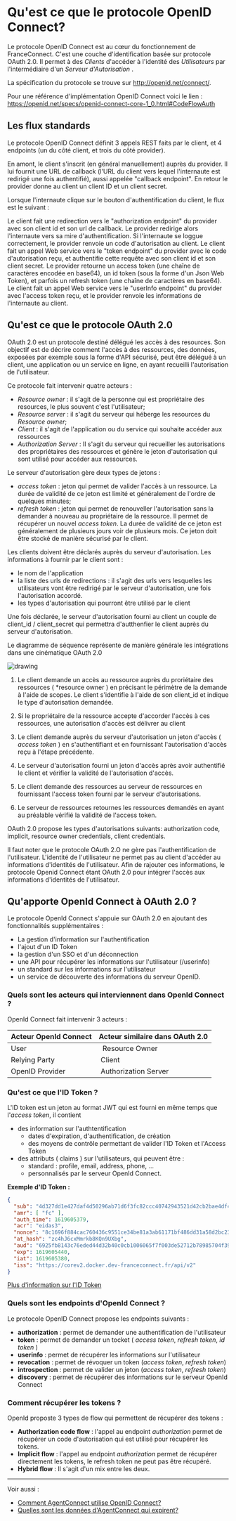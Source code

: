 
# Qu'est ce que le protocole OpenID Connect?

Le protocole OpenID Connect est au cœur du fonctionnement de FranceConnect. C'est une couche d'identification basée sur protocole OAuth 2.0. Il permet à des *Clients* d'accéder à l'identité des *Utilisateurs*  par l'intermédiaire d'un *Serveur d'Autorisation* .

La spécification du protocole se trouve sur http://openid.net/connect/.

Pour une référence d'implémentation OpenID Connect voici le lien : https://openid.net/specs/openid-connect-core-1_0.html#CodeFlowAuth

## Les flux standards

Le protocole OpenID Connect définit 3 appels REST faits par le client, et 4 endpoints (un du côté client, et trois du côté provider).

En amont, le client s'inscrit (en général manuellement) auprès du provider. Il lui fournit une URL de callback (l'URL du client vers lequel l'internaute est redirigé une fois authentifié), aussi appelée "callback endpoint". En retour le provider donne au client un client ID et un client secret.

Lorsque l'internaute clique sur le bouton d'authentification du client, le flux est le suivant :

Le client fait une redirection vers le "authorization endpoint" du provider avec son client id et son url de callback. Le provider redirige alors l'internaute vers sa mire d'authentification. Si l'internaute se loggue correctement, le provider renvoie un code d'autorisation au client.
Le client fait un appel Web service vers le "token endpoint" du provider avec le code d'autorisation reçu, et authentifie cette requête avec son client id et son client secret. Le provider retourne un access token (une chaîne de caractères encodée en base64), un id token (sous la forme d'un Json Web Token), et parfois un refresh token (une chaîne de caractères en base64).
Le client fait un appel Web service vers le "userInfo endpoint" du provider avec l'access token reçu, et le provider renvoie les informations de l'internaute au client.

## Qu'est ce que le protocole OAuth 2.0

OAuth 2.0 est un protocole destiné délégué les accès à des resources. Son objectif est de décrire comment l'accès à des ressources, des données, exposées par exemple sous la forme d'API sécurisé, peut être délégué à un client, une application ou un service en ligne, en ayant recueilli l'autorisation de l'utilisateur. 

Ce protocole fait intervenir quatre acteurs : 

* *Resource owner* : il s'agit de la personne qui est propriétaire des resources, le plus souvent c'est l'utilisateur; 
* *Resource server* : il s'agit du serveur qui héberge les resources du *Resource owner*; 
* *Client* : il s'agit de l'application ou du service qui souhaite accéder aux ressources
* *Authorization Server* : Il s'agit du serveur qui recueiller les autorisations des propriétaires des ressources et génère le jeton d'autorisation qui sont utilisé pour accéder aux ressources. 

Le serveur d'autorisation gère deux types de jetons : 
* *access token* : jeton qui permet de valider l'accès à un ressource. La durée de validité de ce jeton est limité et généralement de l'ordre de quelques minutes; 
* *refresh token* : jeton qui permet de renouveller l'autorisation sans la demander à nouveau au propriétaire de la ressource. Il permet de récupérer un nouvel *access token*. La durée de validité de ce jeton est généralement de plusieurs jours voir de plusieurs mois. Ce jeton doit être stocké de manière sécurisé par le client.

Les clients doivent être déclarés auprès du serveur d'autorisation. Les informations à fournir par le client sont : 
- le nom de l'application
- la liste des urls de redirections : il s'agit des urls vers lesquelles les utilisateurs vont être redirigé par le serveur d'autorisation, une fois l'autorisation accordé.
- les types d'autorisation qui pourront être utilisé par le client

Une fois déclarée, le serveur d'autorisation fourni au client un couple de client_id / client_secret qui permettra d'autthenfier le client auprès du serveur d'autorisation. 

Le diagramme de séquence représente de manière générale les intégrations dans une cinématique OAuth 2.0

<img src="../diagrams/diagram-sequence-oauth.png" alt="drawing" />

1. Le client demande un accès au ressource auprès du proriétaire des ressources ( *resource owner ) en précisant le périmètre de la demande à l'aide de scopes. Le client s'identifie à l'aide de son client_id et indique le type d'autorisation demandée. 

2. Si le propriétaire de la ressource accepte d'accorder l'accès à ces ressources, une autorisation d'accès est délivrer au client

3. Le client demande auprès du serveur d'autorisation un jeton d'accès ( *access token* ) en s'authentifiant et en fournissant l'autorisation d'accès reçu à l'étape précédente. 

4. Le serveur d'autorisation fourni un jeton d'accès après avoir authentifié le client et vérifier la validité de l'autorisation d'accès. 

5. Le client demande des ressources au serveur de ressources en fournissant l'access token fourni par le serveur d'autorisations.

6. Le serveur de ressources retournes les ressources demandés en ayant au préalable vérifié la validité de l'access token. 

OAuth 2.0 propose les types d'autorisations suivants: authorization code, implicit, resource owner credentials, client credentials.

Il faut noter que le protocole OAuth 2.O ne gère pas l'authentification de l'utilisateur. L'identité de l'utilisateur ne permet pas au client d'accéder au informations d'identités de l'utilisateur. Afin de rajouter ces informations, le protocole Openid Connect étant OAuth 2.0 pour intégrer l'accès aux informations d'identités de l'utilisateur. 

## Qu'apporte OpenId Connect à OAuth 2.0 ? 

Le protocole OpenId Connect s'appuie sur OAuth 2.0 en ajoutant des fonctionnalités supplémentaires : 

- La gestion d'information sur l'authentification
- l'ajout d'un ID Token 
- la gestion d'un SSO et d'un déconnection
- une API pour récupérer les informations sur l'utilisateur (/userinfo)
- un standard sur les informations sur l'utilisateur
- un service de découverte des informations du serveur OpenID. 

### Quels sont les acteurs qui interviennent dans  OpenId Connect ?

OpenId Connect fait intervenir 3 acteurs : 

| Acteur OpenId Connect | Acteur similaire dans OAuth 2.0 |
| ------ | ------ |
| User |  Resource Owner |
| Relying Party | Client | 
| OpenID Provider | Authorization Server |

### Qu'est ce que l'ID Token ?

L'ID token est un jeton au format JWT qui est fourni en même temps que l'*access token*, il contient
- des information sur l'authtentification 
   - dates d'expiration, d'authentification, de création
   - des moyens de contrôle permettant de valider l'ID Token et l'Access Token
- des attributs ( claims ) sur l'utilisateurs, qui peuvent être : 
   - standard : profile, email, address, phone, ...
   - personnalisés par le serveur OpenId Connect. 


**Exemple d'ID Token :**

```json
{
  "sub": "4d327dd1e427daf4d50296ab71d6f3fc82ccc40742943521d42cb2bae4df41afv1",
  "amr": [ "fc" ],
  "auth_time": 1619605379,
  "acr": "eidas3",
  "nonce": "8c1696f884cac760436c9551ce34be81a3ab61171bf486dd31a58d2bc23a7bbd",
  "at_hash": "zc4hJ6cxMmrkb8KQn9UXbg",
  "aud": "6925fb8143c76eded44d32b40c0cb1006065f7f003de52712b78985704f39950",
  "exp": 1619605440,
  "iat": 1619605380,
  "iss": "https://corev2.docker.dev-franceconnect.fr/api/v2"
}
```

[Plus d'information sur l'ID Token](https://openid.net/developers/specs/)

### Quels sont les endpoints d'OpenId Connect ? 

Le protocole OpenID Connect propose les endpoints suivants : 

- **authorization** : permet de demander une authentification de l'utilisateur
- **token** : permet de demander un tocket ( *access token*, *refresh token*, *id token* )
- **userinfo** : permet de récupérer les informations sur l'utilisateur
- **revocation** : permet de révoquer un token  (*access token*, *refresh token*)
- **introspection** : permet de valider un jeton (*access token*, *refresh token*)
- **discovery** : permet de récupérer des informations sur le serveur OpenId Connect

### Comment récupérer les tokens ? 

OpenId proposte 3 types de flow qui permettent de récupérer des tokens : 

- **Authorization code flow** : l'appel au endpoint *authorization* permet de récupérer un code d'autorisation qui est utilisé pour récupérer les tokens. 
- **Implicit flow** : l'appel au endpoint *authorization* permet de récupérer directement les tokens, le refresh token ne peut pas être récupéré.
- **Hybrid flow** : Il s'agit d'un mix entre les deux. 

---

Voir aussi : 
- [Comment AgentConnect utilise OpenID Connect?](technique_fca/technique_fca_oidc.md)
- [Quelles sont les données d'AgentConnect qui expirent?](technique_fca/donnees_expirent.md)
